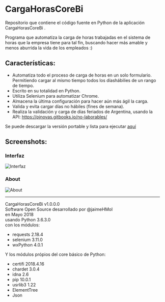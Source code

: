 # CargaHorasCoreBi
Repositorio que contiene el código fuente en Python de la aplicación CargaHorasCoreBi . 
  
  Programa que automatiza la carga de horas trabajadas en el sistema de horas que la empresa tiene para tal fin, buscando hacer más amable y menos aburrida la vida de los empleados :)
  
  ## Características:
  * Automatiza todo el proceso de carga de horas en un solo formulario. Permitiendo cargar al mismo tiempo todos los díashábilies de un rango de tiempo.
  * Escrito en su totalidad en Python.
  * Utiliza Selenium para automatizar Chrome.
  * Almacena la última configuración para hacer aún más ágil la carga.
  * Valida y evita cargar días no hábiles (fines de semana).
  * Realiza la validación y carga de días feriados de Argentina, usando la API: https://pjnovas.gitbooks.io/no-laborables/

Se puede descargar la versión portable y lista para ejecutar [aquí](https://www.dropbox.com/s/8ihkrihreftzttl/CargaHorasCorebi_1.0_Windows_%28Portable%29.zip?dl=0)
  
  ## Screenshots:
  ### Interfaz  
  ![Interfaz](https://user-images.githubusercontent.com/28209920/62914349-5dd40280-bd66-11e9-80fc-45a5d4181b41.png)
  
  ### About  
  ![About](https://user-images.githubusercontent.com/28209920/62914348-5dd40280-bd66-11e9-8a6a-3f8261d1db8c.png)
  
  
_________________________________________________________
CargaHorasCoreBi v1.0.0.0  
Software Open Source desarrollado por @jaimeHMol  
en Mayo 2018  
usando Python 3.6.3.0  
con los módulos:  
  * requests	2.18.4
  * selenium	3.11.0
  * wxPython	4.0.1  
  
  
  Y los módulos própios del core básico de Python:
  * certifi	2018.4.16
  * chardet	3.0.4
  * idna	2.6
  * pip		10.0.1
  * usrlib3	1.22
  * ElementTree
  * Json
